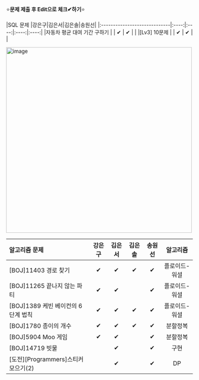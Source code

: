 ⭐**문제 제출 후 Edit으로 체크✔하기**⭐<br/><br/>
|SQL 문제                      |강은구|김은서|김은솔|송원선|
|:-----------------------------|:----:|:----:|:----:|:----:|
|자동차 평균 대여 기간 구하기    |      |  ✔   | ✔   |      | 
|[Lv3] 10문제                  |      |  ✔   | ✔   |      | 

<img width="501" alt="image" src="https://github.com/kimeunseo58/Coding_practice/assets/74243990/0a4b7ffa-fc84-469f-8392-f90ae0595b78">

|알고리즘 문제                       |강은구|김은서|김은솔|송원선|알고리즘|
|:----------------------------------|:----:|:----:|:----:|:----:|:-----:|
|[BOJ]11403 경로 찾기                |  ✔  |  ✔  |   ✔   |  ✔  |플로이드-워셜|
|[BOJ]11265 끝나지 않는 파티         |  ✔   |  ✔  |      |   ✔ |플로이드-워셜|
|[BOJ]1389 케빈 베이컨의 6단계 법칙   |  ✔   |  ✔  |   ✔  |   ✔ |플로이드-워셜|
|[BOJ]1780 종이의 개수               |  ✔   |  ✔  |  ✔   |  ✔  |분할정복|
|[BOJ]5904 Moo 게임                 |   ✔  |  ✔  |      |  ✔   |분할정복|
|[BOJ]14719 빗물                    |      | ✔   |      |  ✔   |구현   |
|[도전][Programmers]스티커 모으기(2) |      |  ✔  |      |  ✔   |DP     |
